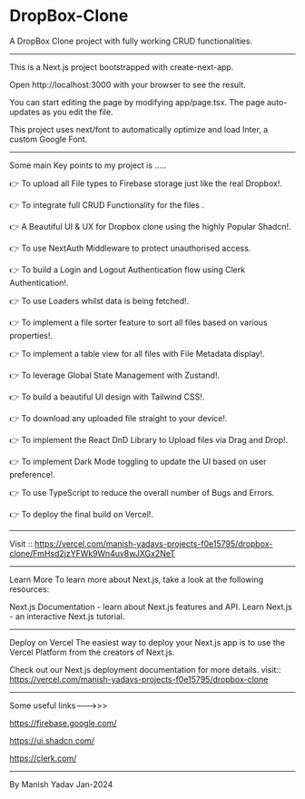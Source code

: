 # DropBox-Clone
A DropBox Clone  project  with fully working CRUD functionalities.
___________________________________________________________________________________
This is a Next.js project bootstrapped with create-next-app.



Open http://localhost:3000 with your browser to see the result.

You can start editing the page by modifying app/page.tsx. The page auto-updates as you edit the file.

This project uses next/font to automatically optimize and load Inter, a custom Google Font.




___________________________________________________________________________________
















Some main Key points  to my project is .....











👉 To upload all File types to Firebase storage just like the real Dropbox!.

👉 To integrate full CRUD Functionality for the files .

👉 A Beautiful UI & UX for  Dropbox clone using the highly Popular Shadcn!.

👉 To use NextAuth Middleware to protect unauthorised access.

👉 To build a Login and Logout Authentication flow using Clerk Authentication!.

👉 To use Loaders whilst data is being fetched!.

👉 To implement a file sorter feature to sort all files based on various properties!.

👉 To implement a table view for all files with File Metadata display!.

👉 To leverage Global State Management with Zustand!.

👉 To build a beautiful UI design with Tailwind CSS!.

👉 To download any uploaded file straight to your device!.

👉 To implement the React DnD Library to Upload files via Drag and Drop!.

👉 To implement Dark Mode toggling to update the UI based on user preference!.

👉 To use TypeScript to reduce the overall number of Bugs and Errors.

👉 To deploy the final build on Vercel!.

___________________________________________________________________________________________________________


Visit :: https://vercel.com/manish-yadavs-projects-f0e15795/dropbox-clone/FmHsd2jzYFWk9Wn4uv8wJXGx2NeT

___________________________________________________________________________________________________________

Learn More
To learn more about Next.js, take a look at the following resources:

Next.js Documentation - learn about Next.js features and API.
Learn Next.js - an interactive Next.js tutorial.
__________________________________________________________________________________________________________

Deploy on Vercel
The easiest way to deploy your Next.js app is to use the Vercel Platform from the creators of Next.js.

Check out our Next.js deployment documentation for more details.
visit:: https://vercel.com/manish-yadavs-projects-f0e15795/dropbox-clone
__________________________________________________________________________________________________________
Some useful links--->>>

https://firebase.google.com/

https://ui.shadcn.com/

https://clerk.com/

_________________________________________________________________________________________________________

By Manish Yadav Jan-2024














